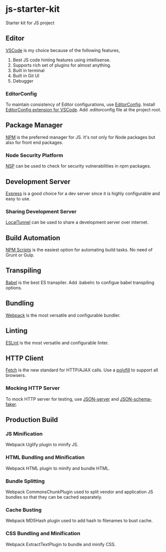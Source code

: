 # js-starter-kit
Starter kit for JS project

## Editor
[VSCode](https://code.visualstudio.com/) is my choice because of the following features,
  1. Best JS code hinting features using intellisense.
  2. Supports rich set of plugins for almost anything.
  3. Built in terminal
  4. Built in Git UI
  5. Debugger

### EditorConfig
To maintain consistency of Editor configurations, use [EditorConfig](http://editorconfig.org/). Install [EditorConfig extension for VSCode](https://marketplace.visualstudio.com/items?itemName=EditorConfigTeam.EditorConfig). Add .editorconfig file at the project root.

## Package Manager
[NPM](https://www.npmjs.com/) is the preferred manager for JS. It's not only for Node packages but also for front end packages.

### Node Security Platform
[NSP](https://nodesecurity.io/) can be used to check for security vulnerabilities in npm packages.

## Development Server
[Express](http://expressjs.com/) is a good choice for a dev server since it is highly configurable and easy to use.

### Sharing Development Server
[LocalTunnel](https://localtunnel.github.io/www/) can be used to share a development server over internet.

## Build Automation
[NPM Scripts](https://www.npmjs.com/) is the easiest option for automating build tasks. No need of Grunt or Gulp.

## Transpiling
[Babel](https://babeljs.io/) is the best ES transpiler. Add .babelrc to configue babel transpiling options.

## Bundling
[Webpack](https://webpack.github.io/) is the most versatile and configurable bundler.

## Linting
[ESLint](http://eslint.org/) is the most versatile and configurable linter.

## HTTP Client
[Fetch](https://github.com/github/fetch) is the new standard for HTTP/AJAX calls. Use a [polyfill](https://qa.polyfill.io/v2/docs/) to support all browsers.

### Mocking HTTP Server
To mock HTTP server for testing, use [JSON-server](https://github.com/typicode/json-server) and [JSON-schema-faker](https://github.com/json-schema-faker/json-schema-faker).

## Production Build

### JS Minification
Webpack Uglify plugin to minify JS.

### HTML Bundling and Minification
Webpack HTML plugin to minify and bundle HTML.

### Bundle Splitting
Webpack CommonsChunkPlugin used to split vendor and application JS bundles so that they can be cached separately.

### Cache Busting
Webpack MD5Hash plugin used to add hash to filenames to bust cache.

### CSS Bundling and Minification
Webpack ExtractTextPlugin to bundle and minify CSS.

